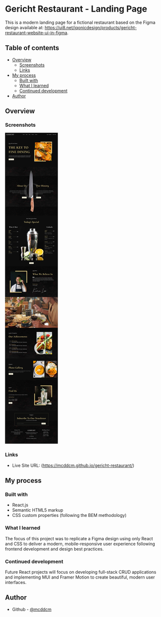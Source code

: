# Gericht Restaurant - Landing Page

This is a modern landing page for a fictional restaurant based on the Figma design available at: https://ui8.net/iqonicdesign/products/gericht-restaurant-website-ui-in-figma.

## Table of contents

- [Overview](#overview)
  - [Screenshots](#screenshots)
  - [Links](#links)
- [My process](#my-process)
  - [Built with](#built-with)
  - [What I learned](#what-i-learned)
  - [Continued development](#continued-development)
- [Author](#author)

## Overview

### Screenshots

![](./src/assets/gericht-restaurant-screenshot.jpg)

### Links

- Live Site URL: (https://mcddcm.github.io/gericht-restaurant/)

## My process

### Built with

- React.js
- Semantic HTML5 markup
- CSS custom properties (following the BEM methodology)

### What I learned

The focus of this project was to replicate a Figma design using only React and CSS to deliver a modern, mobile-responsive user experience following frontend development and design best practices.

### Continued development

Future React projects will focus on developing full-stack CRUD applications and implementing MUI and Framer Motion to create beautiful, modern user interfaces.

## Author

- Github - [@mcddcm](https://github.com/mcddcm)
